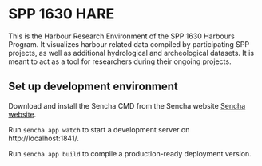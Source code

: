 # SPP 1630 HARE
This is the Harbour Research Environment of the SPP 1630 Harbours Program. It visualizes harbour related data compiled by participating SPP projects, as well as additional hydrological and archeological datasets. It is meant to act as a tool for researchers during their ongoing projects.

## Set up development environment
Download and install the Sencha CMD from the Sencha website [Sencha website](https://www.sencha.com/products/extjs/cmd-download/).

Run `sencha app watch` to start a development server on http://localhost:1841/.

Run `sencha app build` to compile a production-ready deployment version.
